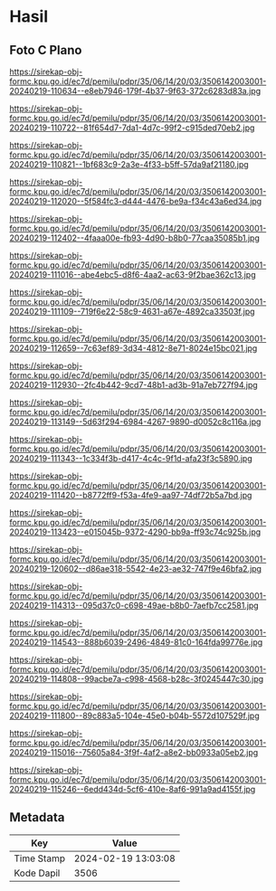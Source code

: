 # Hasil

## Foto C Plano

https://sirekap-obj-formc.kpu.go.id/ec7d/pemilu/pdpr/35/06/14/20/03/3506142003001-20240219-110634--e8eb7946-179f-4b37-9f63-372c6283d83a.jpg

https://sirekap-obj-formc.kpu.go.id/ec7d/pemilu/pdpr/35/06/14/20/03/3506142003001-20240219-110722--81f654d7-7da1-4d7c-99f2-c915ded70eb2.jpg

https://sirekap-obj-formc.kpu.go.id/ec7d/pemilu/pdpr/35/06/14/20/03/3506142003001-20240219-110821--1bf683c9-2a3e-4f33-b5ff-57da9af21180.jpg

https://sirekap-obj-formc.kpu.go.id/ec7d/pemilu/pdpr/35/06/14/20/03/3506142003001-20240219-112020--5f584fc3-d444-4476-be9a-f34c43a6ed34.jpg

https://sirekap-obj-formc.kpu.go.id/ec7d/pemilu/pdpr/35/06/14/20/03/3506142003001-20240219-112402--4faaa00e-fb93-4d90-b8b0-77caa35085b1.jpg

https://sirekap-obj-formc.kpu.go.id/ec7d/pemilu/pdpr/35/06/14/20/03/3506142003001-20240219-111016--abe4ebc5-d8f6-4aa2-ac63-9f2bae362c13.jpg

https://sirekap-obj-formc.kpu.go.id/ec7d/pemilu/pdpr/35/06/14/20/03/3506142003001-20240219-111109--719f6e22-58c9-4631-a67e-4892ca33503f.jpg

https://sirekap-obj-formc.kpu.go.id/ec7d/pemilu/pdpr/35/06/14/20/03/3506142003001-20240219-112659--7c63ef89-3d34-4812-8e71-8024e15bc021.jpg

https://sirekap-obj-formc.kpu.go.id/ec7d/pemilu/pdpr/35/06/14/20/03/3506142003001-20240219-112930--2fc4b442-9cd7-48b1-ad3b-91a7eb727f94.jpg

https://sirekap-obj-formc.kpu.go.id/ec7d/pemilu/pdpr/35/06/14/20/03/3506142003001-20240219-113149--5d63f294-6984-4267-9890-d0052c8c116a.jpg

https://sirekap-obj-formc.kpu.go.id/ec7d/pemilu/pdpr/35/06/14/20/03/3506142003001-20240219-111343--1c334f3b-d417-4c4c-9f1d-afa23f3c5890.jpg

https://sirekap-obj-formc.kpu.go.id/ec7d/pemilu/pdpr/35/06/14/20/03/3506142003001-20240219-111420--b8772ff9-f53a-4fe9-aa97-74df72b5a7bd.jpg

https://sirekap-obj-formc.kpu.go.id/ec7d/pemilu/pdpr/35/06/14/20/03/3506142003001-20240219-113423--e015045b-9372-4290-bb9a-ff93c74c925b.jpg

https://sirekap-obj-formc.kpu.go.id/ec7d/pemilu/pdpr/35/06/14/20/03/3506142003001-20240219-120602--d86ae318-5542-4e23-ae32-747f9e46bfa2.jpg

https://sirekap-obj-formc.kpu.go.id/ec7d/pemilu/pdpr/35/06/14/20/03/3506142003001-20240219-114313--095d37c0-c698-49ae-b8b0-7aefb7cc2581.jpg

https://sirekap-obj-formc.kpu.go.id/ec7d/pemilu/pdpr/35/06/14/20/03/3506142003001-20240219-114543--888b6039-2496-4849-81c0-164fda99776e.jpg

https://sirekap-obj-formc.kpu.go.id/ec7d/pemilu/pdpr/35/06/14/20/03/3506142003001-20240219-114808--99acbe7a-c998-4568-b28c-3f0245447c30.jpg

https://sirekap-obj-formc.kpu.go.id/ec7d/pemilu/pdpr/35/06/14/20/03/3506142003001-20240219-111800--89c883a5-104e-45e0-b04b-5572d107529f.jpg

https://sirekap-obj-formc.kpu.go.id/ec7d/pemilu/pdpr/35/06/14/20/03/3506142003001-20240219-115016--75605a84-3f9f-4af2-a8e2-bb0933a05eb2.jpg

https://sirekap-obj-formc.kpu.go.id/ec7d/pemilu/pdpr/35/06/14/20/03/3506142003001-20240219-115246--6edd434d-5cf6-410e-8af6-991a9ad4155f.jpg


## Metadata

| Key        | Value               |
| ---------- | ------------------- |
| Time Stamp | 2024-02-19 13:03:08 |
| Kode Dapil | 3506                |



